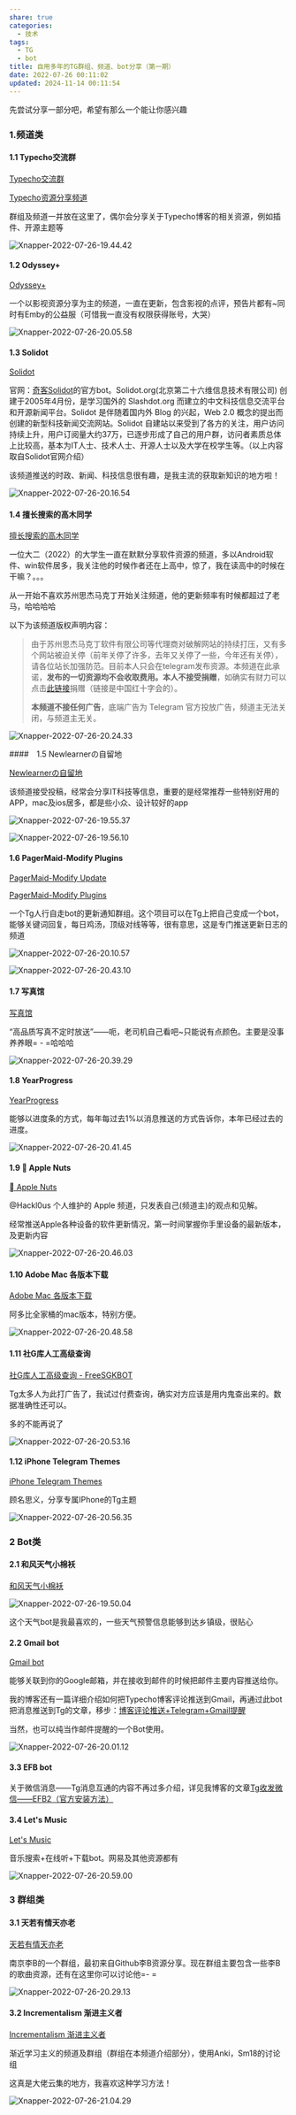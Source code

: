 ```yaml
---
share: true
categories:
  - 技术
tags:
  - TG
  - bot
title: 自用多年的TG群组、频道、bot分享（第一期）
date: 2022-07-26 00:11:02
updated: 2024-11-14 00:11:54
---
```

先尝试分享一部分吧，希望有那么一个能让你感兴趣

### 1.频道类

#### 1.1 Typecho交流群

[Typecho交流群](https://t.me/typecho_cn)

[Typecho资源分享频道](https://t.me/sharetypecho)

群组及频道一并放在这里了，偶尔会分享关于Typecho博客的相关资源，例如插件、开源主题等

![Xnapper-2022-07-26-19.44.42](https://cdn.specialhua.top/blog/2022-07-26-114446.png-pic)

#### 1.2 Odyssey+

[Odyssey+](https://t.me/odysseyplus)

一个以影视资源分享为主的频道，一直在更新，包含影视的点评，预告片都有~同时有Emby的公益服（可惜我一直没有权限获得账号，大哭）

![Xnapper-2022-07-26-20.05.58](https://cdn.specialhua.top/blog/2022-07-26-120603.png-pic)

#### 1.3 Solidot

[Solidot](https://t.me/solidot)

官网：[奇客Solidot](https://www.solidot.org)的官方bot。Solidot.org(北京第二十六维信息技术有限公司) 创建于2005年4月份，是学习国外的 Slashdot.org 而建立的中文科技信息交流平台和开源新闻平台。Solidot 是伴随着国内外 Blog 的兴起，Web 2.0 概念的提出而创建的新型科技新闻交流网站。Solidot 自建站以来受到了各方的关注，用户访问持续上升，用户订阅量大约37万，已逐步形成了自己的用户群，访问者素质总体上比较高，基本为IT人士、技术人士、开源人士以及大学在校学生等。（以上内容取自Solidot官网介绍）

该频道推送的时政、新闻、科技信息很有趣，是我主流的获取新知识的地方啦！

![Xnapper-2022-07-26-20.16.54](https://cdn.specialhua.top/blog/2022-07-26-121659.png-pic)

#### 1.4 擅长搜索的高木同学

[擅长搜索的高木同学](https://t.me/gaomutongxue)

一位大二（2022）的大学生一直在默默分享软件资源的频道，多以Android软件、win软件居多，我关注他的时候作者还在上高中，惊了，我在读高中的时候在干嘛？。。。

从一开始不喜欢苏州思杰马克丁开始关注频道，他的更新频率有时候都超过了老马，哈哈哈哈

以下为该频道版权声明内容：

> 由于苏州思杰马克丁软件有限公司等代理商对破解网站的持续打压，又有多个网站被迫关停（前年关停了许多，去年又关停了一些，今年还有关停），请各位站长加强防范。目前本人只会在telegram发布资源。本频道在此承诺，**发布的一切资源均不会收取费用。**本人**不接受捐赠**，如确实有财力可以点击[此链接](http://www.redcross.org.cn/html/hszjz/index.html)捐赠（链接是中国红十字会的）。
>
> **本频道不接任何广告**，底端广告为 Telegram 官方投放广告，频道主无法关闭，与频道主无关。

![Xnapper-2022-07-26-20.24.33](https://cdn.specialhua.top/blog/2022-07-26-122437.png-pic)

####　1.5 Newlearnerの自留地

[Newlearnerの自留地](https://t.me/NewlearnerChannel)

该频道接受投稿，经常会分享IT科技等信息，重要的是经常推荐一些特别好用的APP，mac及ios居多，都是些小众、设计较好的app

![Xnapper-2022-07-26-19.55.37](https://cdn.specialhua.top/blog/2022-07-26-115539.png-pic)

![Xnapper-2022-07-26-19.56.10](https://cdn.specialhua.top/blog/2022-07-26-115612.png-pic)

#### 1.6 PagerMaid-Modify Plugins

[PagerMaid-Modify Update](https://t.me/PagerMaid_Modify)

[PagerMaid-Modify Plugins](https://t.me/Pagermaid_Modify_Plugins)

一个Tg人行自走bot的更新通知群组。这个项目可以在Tg上把自己变成一个bot，能够关键词回复，每日鸡汤，顶级对线等等，很有意思，这是专门推送更新日志的频道

![Xnapper-2022-07-26-20.10.57](https://cdn.specialhua.top/blog/2022-07-26-121101.png-pic)

![Xnapper-2022-07-26-20.43.10](https://cdn.specialhua.top/blog/2022-07-26-124320.png-pic)

#### 1.7 写真馆

[写真馆](https://t.me/xzguan)

“高品质写真不定时放送”——呃，老司机自己看吧~只能说有点颜色。主要是没事养养眼= - =哈哈哈

![Xnapper-2022-07-26-20.39.29](https://cdn.specialhua.top/blog/2022-07-26-123936.png-pic)

#### 1.8 YearProgress

[YearProgress](https://t.me/YearProgress)

能够以进度条的方式，每年每过去1%以消息推送的方式告诉你，本年已经过去的进度。

![Xnapper-2022-07-26-20.41.45](https://cdn.specialhua.top/blog/2022-07-26-124149.png-pic)

#### 1.9  Apple Nuts

[ Apple Nuts](https://t.me/AppleNuts)

@Hackl0us 个人维护的 Apple 频道，只发表自己(频道主)的观点和见解。

经常推送Apple各种设备的软件更新情况，第一时间掌握你手里设备的最新版本，及更新内容

![Xnapper-2022-07-26-20.46.03](https://cdn.specialhua.top/blog/2022-07-26-124607.png-pic)

#### 1.10 Adobe Mac 各版本下载

[Adobe Mac 各版本下载](https://t.me/adobemac)

阿多比全家桶的mac版本，特别方便。

![Xnapper-2022-07-26-20.48.58](https://cdn.specialhua.top/blog/2022-07-26-124902.png-pic)

#### 1.11 社G库人工高级查询

[社G库人工高级查询 - FreeSGKBOT](https://t.me/SGK_CD)

Tg太多人为此打广告了，我试过付费查询，确实对方应该是用内鬼查出来的。数据准确性还可以。

多的不能再说了

![Xnapper-2022-07-26-20.53.16](https://cdn.specialhua.top/blog/2022-07-26-125320.png-pic)

#### 1.12 iPhone Telegram Themes

[iPhone Telegram Themes](https://t.me/IOSTelegramThemes)

顾名思义，分享专属IPhone的Tg主题

![Xnapper-2022-07-26-20.56.35](https://cdn.specialhua.top/blog/2022-07-26-125641.png-pic)



### 2 Bot类

#### 2.1 和风天气小棉袄

[和风天气小棉袄](https://t.me/he_weather_bot)

![Xnapper-2022-07-26-19.50.04](https://cdn.specialhua.top/blog/2022-07-26-115117.png-pic)

这个天气bot是我最喜欢的，一些天气预警信息能够到达乡镇级，很贴心

#### 2.2 Gmail bot

[Gmail bot](https://t.me/GmailBot)

能够关联到你的Google邮箱，并在接收到邮件的时候把邮件主要内容推送给你。

我的博客还有一篇详细介绍如何把Typecho博客评论推送到Gmail，再通过此bot把消息推送到Tg的文章，移步：[博客评论推送+Telegram+Gmail提醒](https://specialhua.top/20220319/cid=92.html)

当然，也可以纯当作邮件提醒的一个Bot使用。

![Xnapper-2022-07-26-20.01.12](https://cdn.specialhua.top/blog/2022-07-26-120207.png-pic)

#### 3.3 EFB bot

关于微信消息——Tg消息互通的内容不再过多介绍，详见我博客的文章[Tg收发微信——EFB2（官方安装方法）](https://specialhua.top/20210402/cid=71.html)

#### 3.4 Let's Music

[Let's Music](https://t.me/VmomoVBot)

音乐搜索+在线听+下载bot。网易及其他资源都有

![Xnapper-2022-07-26-20.59.00](https://cdn.specialhua.top/blog/2022-07-26-125904.png-pic)

### 3 群组类

#### 3.1 天若有情天亦老

[天若有情天亦老](https://t.me/nblizhi)

南京李B的一个群组，最初来自Github李B资源分享。现在群组主要包含一些李B的歌曲资源，还有在这里你可以讨论他=- =

![Xnapper-2022-07-26-20.29.13](https://cdn.specialhua.top/blog/2022-07-26-122916.png-pic)

#### 3.2 Incrementalism 渐进主义者

[Incrementalism 渐进主义者](https://t.me/anki_keeper)

渐近学习主义的频道及群组（群组在本频道介绍部分），使用Anki，Sm18的讨论组

这真是大佬云集的地方，我喜欢这种学习方法！

![Xnapper-2022-07-26-21.04.29](https://cdn.specialhua.top/blog/2022-07-26-130440.png-pic)
